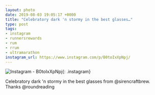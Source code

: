 ```yaml
---
layout: photo
date: 2019-08-03 19:05:17 +0000
title: "Celebratory dark 'n stormy in the best glasses…"
type: post
tags:
- instagram
- runnersrewards
- rum
- rrum
- ultramarathon
instagram_url: https://www.instagram.com/p/B0toIxXpNpj/
---
```


![Instagram - B0toIxXpNpj](https://colinseymour.co.uk/img/B0toIxXpNpj.jpg){: .instagram}

Celebratory dark 'n stormy in the best glasses from @sirencraftbrew. Thanks @roundreading    
